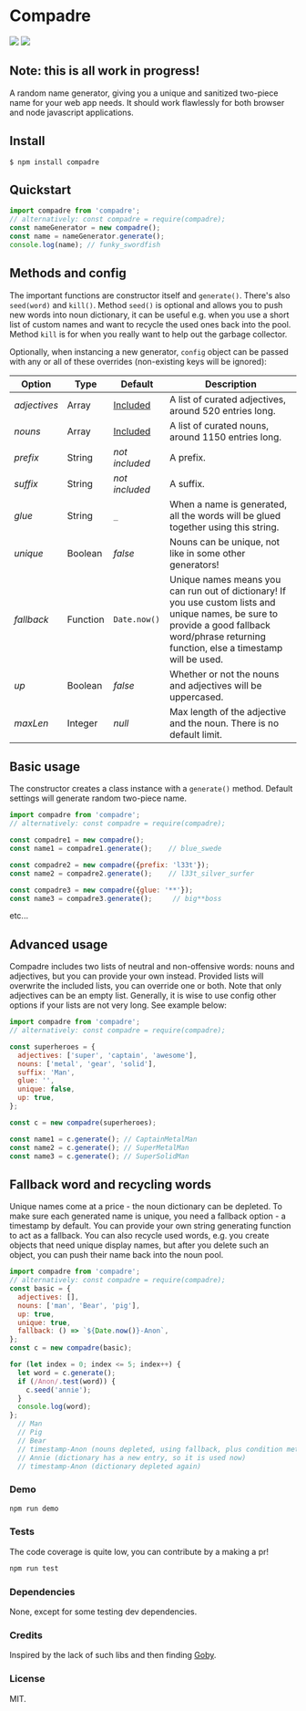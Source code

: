 # Compadre
[![](https://img.shields.io/npm/dt/compadre.svg)](https://npm-stat.com/charts.html?package=compadre) [![](https://img.shields.io/npm/l/compadre.svg)](https://opensource.org/licenses/MIT)
## Note: this is all work in progress!
A random name generator, giving you a unique and sanitized two-piece name for your web app needs.
It should work flawlessly for both browser and node javascript applications.
## Install
```
$ npm install compadre
```
## Quickstart
```javascript
import compadre from 'compadre';
// alternatively: const compadre = require(compadre);
const nameGenerator = new compadre();
const name = nameGenerator.generate();
console.log(name); // funky_swordfish
```
## Methods and config
The important functions are constructor itself and `generate()`. 
There's also `seed(word)` and `kill()`. Method `seed()` is optional and allows you to push new words into noun dictionary, it can be useful e.g. when you use a short list of custom names and want to recycle the used ones back into the pool. Method `kill` is for when you really want to help out the garbage collector.

Optionally, when instancing a new generator, `config` object can be passed with any or all of these overrides (non-existing keys will be ignored):

| Option       | Type     | Default        | Description |
| ------------ | -------- | -------------- | ----------- |
| *adjectives* | Array    | [Included](https://github.com/krzysztofradomski/compadre/blob/master/dictionaries/adjectives.js)  | A list of curated adjectives, around 520 entries long.          |
| *nouns*      | Array    | [Included](https://github.com/krzysztofradomski/compadre/blob/master/dictionaries/nouns.js)       | A list of curated nouns, around 1150 entries long.               |
| *prefix*     | String   | *not included*                                         | A prefix.                                |
| *suffix*     | String   | *not included*                                         | A suffix.                                |
| *glue*       | String   | `_`           | When a name is generated, all the words will be glued together using this string. |
| *unique*     | Boolean  | *false*       | Nouns can be unique, not like in some other generators!                           |
| *fallback*   | Function | `Date.now()`  | Unique names means you can run out of dictionary! If you use custom lists and unique names, be sure to provide a good fallback word/phrase returning function, else a timestamp will be used.                                                                                                |
| *up*         | Boolean  | *false*       | Whether or not the nouns and adjectives will be uppercased.                       |
| *maxLen*     | Integer  | *null*        | Max length of the adjective and the noun. There is no default limit.              |

## Basic usage
The constructor creates a class instance with a `generate()` method.
Default settings will generate random two-piece name.

```javascript
import compadre from 'compadre';
// alternatively: const compadre = require(compadre);

const compadre1 = new compadre();
const name1 = compadre1.generate();    // blue_swede

const compadre2 = new compadre({prefix: 'l33t'});
const name2 = compadre2.generate();    // l33t_silver_surfer

const compadre3 = new compadre({glue: '**'});
const name3 = compadre3.generate();     // big**boss
```
etc...

## Advanced usage
Compadre includes two lists of neutral and non-offensive words: nouns and adjectives, but you can provide your own instead. 
Provided lists will overwrite the included lists, you can override one or both. Note that only adjectives can be an empty list. Generally, it is wise to use config other options if your lists are not very long. See example below:

```javascript
import compadre from 'compadre';
// alternatively: const compadre = require(compadre);

const superheroes = {
  adjectives: ['super', 'captain', 'awesome'],
  nouns: ['metal', 'gear', 'solid'],
  suffix: 'Man',
  glue: '',
  unique: false,
  up: true,
};

const c = new compadre(superheroes);

const name1 = c.generate(); // CaptainMetalMan
const name2 = c.generate(); // SuperMetalMan
const name3 = c.generate(); // SuperSolidMan
```

## Fallback word and recycling words
Unique names come at a price - the noun dictionary can be depleted. To make sure each generated name is unique, you need a fallback option - a timestamp by default. You can provide your own string generating function to act as a fallback. You can also recycle used words, e.g. you create objects that need unique display names, but after you delete such an object, you can push their name back into the noun pool. 
```javascript
import compadre from 'compadre';
// alternatively: const compadre = require(compadre);
const basic = {
  adjectives: [],
  nouns: ['man', 'Bear', 'pig'],
  up: true,
  unique: true,
  fallback: () => `${Date.now()}-Anon`,
};
const c = new compadre(basic);

for (let index = 0; index <= 5; index++) {
  let word = c.generate();
  if (/Anon/.test(word)) {
    c.seed('annie');
  }
  console.log(word);
};
  // Man
  // Pig
  // Bear
  // timestamp-Anon (nouns depleted, using fallback, plus condition met and 'annie' pushed into nouns)
  // Annie (dictionary has a new entry, so it is used now)
  // timestamp-Anon (dictionary depleted again)
```
### Demo
```javascript
npm run demo
```
### Tests
The code coverage is quite low, you can contribute by a making a pr!
```javascript
npm run test
```
### Dependencies
None, except for some testing dev dependencies.
### Credits
Inspired by the lack of such libs and then finding [Goby](https://github.com/SeanCannon/goby).
### License 
MIT.
